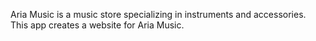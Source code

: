 Aria Music is a music store specializing in instruments and accessories.  
This app creates a website for Aria Music.
